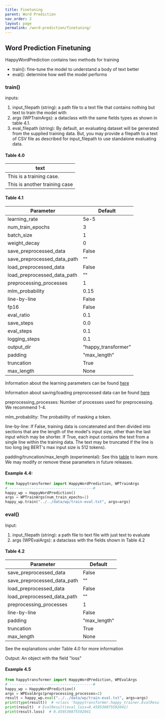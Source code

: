 ```yaml
---
title: Finetuning
parent: Word Prediction
nav_order: 2
layout: page
permalink: /word-prediction/finetuning/
---
```


## Word Prediction Finetuning

HappyWordPrediction contains two methods for training 
- train(): fine-tune the model to understand a body of text better
- eval(): determine how well the model performs 

### train()

inputs: 
1. input_filepath (string): a path file to a text file that contains nothing but text to train the model with
2. args (WPTrainArgs): a dataclass with the same fields types as shown in table 4.1. 
3. eval_filepath (string): By default, an evaluating dataset will be generated from the supplied training data. But, you may provide a filepath to a text of CSV file as described for input_filepath to use standalone evaluating data. 

#### Table 4.0
| text                           |
|--------------------------------|
| This is a training case.       | 
| This is another training case  | 

#### Table 4.1

| Parameter                    | Default             |
|------------------------------|---------------------|
| learning_rate                | 5e-5                |
| num_train_epochs             | 3                   |
| batch_size                   | 1                   |
| weight_decay                 | 0                   |
| save_preprocessed_data       | False               |
| save_preprocessed_data_path  | ""                  |
| load_preprocessed_data       | False               |
| load_preprocessed_data_path  | ""                  |
| preprocessing_processes      | 1                   |
| mlm_probability              | 0.15                |
| line-by-line                 | False               |
| fp16                         | False               |
| eval_ratio                   | 0.1                 |
| save_steps                   | 0.0                 |
| eval_steps                   | 0.1                 |
| logging_steps                | 0.1                 |
| output_dir                   | "happy_transformer" |
| padding                      | "max_length"        |
| truncation                   | True                |
| max_length                   | None                |

Information about the learning parameters can be found [here](/learning-parameters/)

Information about saving/loading preprocessed data can be found [here](/save-load/)

preprocessing_processes: Number of processes used for preprocessing. We recommend 1-4. 

mlm_probability: The probability of masking a token.

line-by-line: If False, training data is concatenated and then divided into sections that are the length of the model's input size, other than the last input which may be shorter. 
              If True, each input contains the text from a single line within the training data. The text may be truncated if the line is too long (eg BERT's max input size is 512 tokens). 

padding/truncation/max_length (experimental): See this [table](https://huggingface.co/docs/transformers/pad_truncation) to learn more.  We may modify or remove these parameters in future releases.

#### Example 4.4:
```python
from happytransformer import HappyWordPrediction, WPTrainArgs
# --------------------------------------#
happy_wp = HappyWordPrediction()
args = WPTrainArgs(num_train_epochs=1) 
happy_wp.train("../../data/wp/train-eval.txt", args=args)
```

### eval()
Input:
1. input_filepath (string): a path file to text file with just text to evaluate 
2. args (WPEvalArgs): a dataclass with the fields shown in Table 4.2
 
#### Table 4.2

| Parameter                   | Default      |
|-----------------------------|--------------|
| save_preprocessed_data      | False        |
| save_preprocessed_data_path | ""           |
| load_preprocessed_data      | False        |
| load_preprocessed_data_path | ""           |
| preprocessing_processes     | 1            |
| line-by-line                | False        |
| padding                     | "max_length" |
| truncation                  | True         |
| max_length                  | None         |

See the explanations under Table 4.0 for more information 

Output: An object with the field "loss"

#### Example 4.5
```python
from happytransformer import HappyWordPrediction, WPEvalArgs
# --------------------------------------#
happy_wp = HappyWordPrediction()  
args = WPEvalArgs(preprocessing_processes=2)
result = happy_wp.eval("../../data/wp/train-eval.txt", args=args)
print(type(result))  # <class 'happytransformer.happy_trainer.EvalResult'>
print(result)  # EvalResult(eval_loss=0.459536075592041)
print(result.loss)  # 0.459536075592041
```


